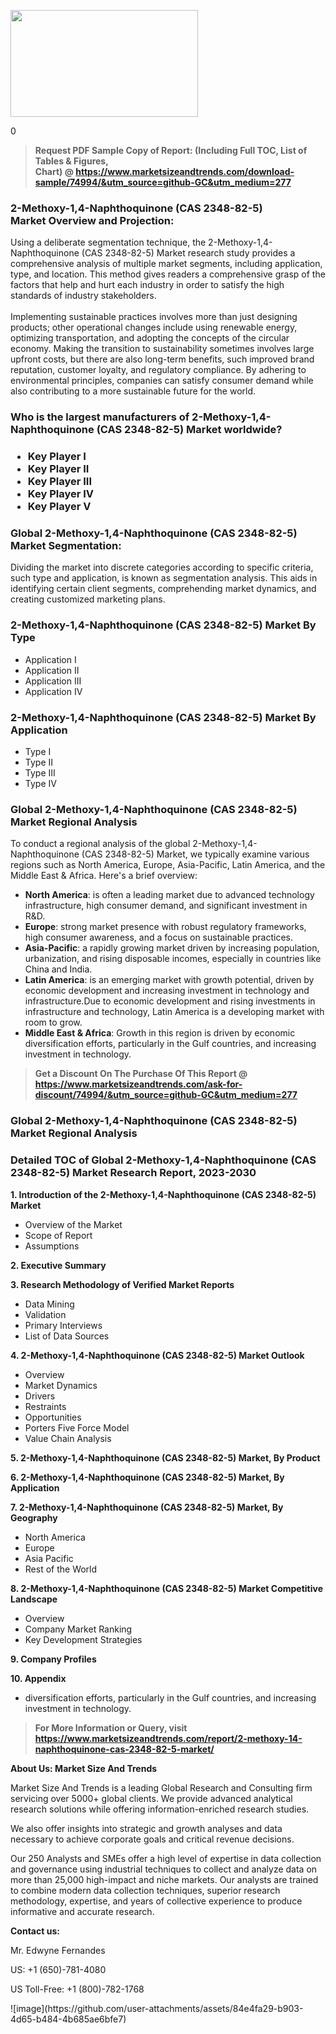 <p><img class="alignnone size-medium wp-image-20088" src="https://ffe5etoiles.com/wp-content/uploads/2024/12/MST1-300x171.png" alt="" width="300" height="171" /></p>0</p><blockquote id="" class=""><strong>Request PDF Sample Copy of Report: (Including Full TOC, List of Tables &amp; Figures, Chart)&nbsp;@&nbsp;<strong><a href="https://www.marketsizeandtrends.com/download-sample/74994/&utm_source=github-GC&utm_medium=277" target="_blank">https://www.marketsizeandtrends.com/download-sample/74994/&utm_source=github-GC&utm_medium=277</a></strong></strong></blockquote><h3 id="" class="">2-Methoxy-1,4-Naphthoquinone (CAS 2348-82-5) Market&nbsp;Overview and Projection:</h3><p id="" class="">Using a deliberate segmentation technique, the 2-Methoxy-1,4-Naphthoquinone (CAS 2348-82-5) Market research study provides a comprehensive analysis of multiple market segments, including application, type, and location. This method gives readers a comprehensive grasp of the factors that help and hurt each industry in order to satisfy the high standards of industry stakeholders. <br /> <br />Implementing sustainable practices involves more than just designing products; other operational changes include using renewable energy, optimizing transportation, and adopting the concepts of the circular economy. Making the transition to sustainability sometimes involves large upfront costs, but there are also long-term benefits, such improved brand reputation, customer loyalty, and regulatory compliance. By adhering to environmental principles, companies can satisfy consumer demand while also contributing to a more sustainable future for the world.</p><h3 id="" class="">Who is the largest manufacturers of&nbsp;2-Methoxy-1,4-Naphthoquinone (CAS 2348-82-5) Market worldwide?</h3><h3 class=""><p><ul><li>Key Player I </li><li> Key Player II </li><li> Key Player III </li><li> Key Player IV </li><li> Key Player V</li></ul></p></h3><h3 id="" class="">Global&nbsp;2-Methoxy-1,4-Naphthoquinone (CAS 2348-82-5) Market Segmentation:</h3><p id="" class="">Dividing the market into discrete categories according to specific criteria, such type and application, is known as segmentation analysis. This aids in identifying certain client segments, comprehending market dynamics, and creating customized marketing plans.</p><h3 id="" class="">2-Methoxy-1,4-Naphthoquinone (CAS 2348-82-5) Market&nbsp;By Type</h3><p><p><ul><li>Application I </li><li> Application II </li><li> Application III </li><li> Application IV</p></li></ul></p></p><h3 id="" class="">2-Methoxy-1,4-Naphthoquinone (CAS 2348-82-5) Market&nbsp;By Application</h3><p class=""><p><ul><li>Type I </li><li> Type II </li><li> Type III </li><li> Type IV</li></ul></p></p><h3 id="" class="">Global 2-Methoxy-1,4-Naphthoquinone (CAS 2348-82-5) Market Regional Analysis</h3><p id="" class="">To conduct a regional analysis of the global 2-Methoxy-1,4-Naphthoquinone (CAS 2348-82-5) Market, we typically examine various regions such as North America, Europe, Asia-Pacific, Latin America, and the Middle East &amp; Africa. Here's a brief overview:</p><ul><li><strong>North America</strong>: is often a leading market due to advanced technology infrastructure, high consumer demand, and significant investment in R&amp;D.</li><li><strong>Europe</strong>: strong market presence with robust regulatory frameworks, high consumer awareness, and a focus on sustainable practices.</li><li><strong>Asia-Pacific</strong>: a rapidly growing market driven by increasing population, urbanization, and rising disposable incomes, especially in countries like China and India.</li><li><strong>Latin America</strong>: is an emerging market with growth potential, driven by economic development and increasing investment in technology and infrastructure.Due to economic development and rising investments in infrastructure and technology, Latin America is a developing market with room to grow.</li><li><strong>Middle East &amp; Africa</strong>: Growth in this region is driven by economic diversification efforts, particularly in the Gulf countries, and increasing investment in technology.</li></ul><blockquote id="" class=""><strong>Get a Discount On The Purchase Of This Report @ <strong><a href="https://www.marketsizeandtrends.com/ask-for-discount/74994/&utm_source=github-GC&utm_medium=277" target="_blank">https://www.marketsizeandtrends.com/ask-for-discount/74994/&utm_source=github-GC&utm_medium=277</a></strong></strong></blockquote><h3 id="" class="">Global 2-Methoxy-1,4-Naphthoquinone (CAS 2348-82-5) Market Regional Analysis</h3><h3 id="" class="">Detailed TOC of Global 2-Methoxy-1,4-Naphthoquinone (CAS 2348-82-5) Market Research Report, 2023-2030</h3><p id="" class=""><strong>1. Introduction of the 2-Methoxy-1,4-Naphthoquinone (CAS 2348-82-5) Market</strong></p><ul><li>Overview of the Market</li><li>Scope of Report</li><li>Assumptions</li></ul><p id="" class=""><strong>2. Executive Summary</strong></p><p id="" class=""><strong>3. Research Methodology of Verified Market Reports</strong></p><ul><li>Data Mining</li><li>Validation</li><li>Primary Interviews</li><li>List of Data Sources</li></ul><p id="" class=""><strong>4. 2-Methoxy-1,4-Naphthoquinone (CAS 2348-82-5) Market Outlook</strong></p><ul><li>Overview</li><li>Market Dynamics</li><li>Drivers</li><li>Restraints</li><li>Opportunities</li><li>Porters Five Force Model</li><li>Value Chain Analysis</li></ul><p id="" class=""><strong>5. 2-Methoxy-1,4-Naphthoquinone (CAS 2348-82-5) Market, By Product</strong></p><p id="" class=""><strong>6. 2-Methoxy-1,4-Naphthoquinone (CAS 2348-82-5) Market, By Application</strong></p><p id="" class=""><strong>7. 2-Methoxy-1,4-Naphthoquinone (CAS 2348-82-5) Market, By Geography</strong></p><ul><li>North America</li><li>Europe</li><li>Asia Pacific</li><li>Rest of the World</li></ul><p id="" class=""><strong>8. 2-Methoxy-1,4-Naphthoquinone (CAS 2348-82-5) Market Competitive Landscape</strong></p><ul><li>Overview</li><li>Company Market Ranking</li><li>Key Development Strategies</li></ul><p id="" class=""><strong>9. Company Profiles</strong></p><p id="" class=""><strong>10. Appendix</strong></p><ul><li>diversification efforts, particularly in the Gulf countries, and increasing investment in technology.</li></ul><blockquote id="" class=""><strong>For More Information or Query, visit <strong><strong><a href="https://www.marketsizeandtrends.com/report/2-methoxy-14-naphthoquinone-cas-2348-82-5-market/" target="_blank">https://www.marketsizeandtrends.com/report/2-methoxy-14-naphthoquinone-cas-2348-82-5-market/</a></strong></strong></strong></blockquote><p id="" class=""><strong>About Us: Market Size And Trends</strong></p><p id="" class="">Market Size And Trends is a leading Global Research and Consulting firm servicing over 5000+ global clients. We provide advanced analytical research solutions while offering information-enriched research studies.</p><p id="" class="">We also offer insights into strategic and growth analyses and data necessary to achieve corporate goals and critical revenue decisions.</p><p id="" class="">Our 250 Analysts and SMEs offer a high level of expertise in data collection and governance using industrial techniques to collect and analyze data on more than 25,000 high-impact and niche markets. Our analysts are trained to combine modern data collection techniques, superior research methodology, expertise, and years of collective experience to produce informative and accurate research.</p><p id="" class=""><strong>Contact us:</strong></p><p id="" class="">Mr. Edwyne Fernandes</p><p id="" class="">US: +1 (650)-781-4080</p><p id="" class="">US Toll-Free: +1 (800)-782-1768</p>
![image](https://github.com/user-attachments/assets/84e4fa29-b903-4d65-b484-4b685ae6bfe7)
